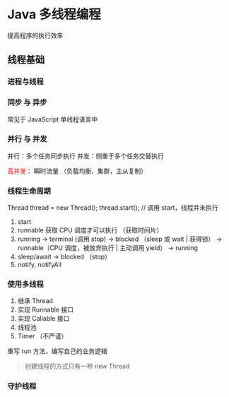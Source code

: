 # Java 多线程编程

提高程序的执行效率

## 线程基础

### 进程与线程


### 同步 与 异步
常见于 JavaScript 单线程语言中

### 并行 与 并发

并行：多个任务同步执行
并发：侧重于多个任务交替执行

<font color='red'>高并发</font>： 瞬时流量 （负载均衡，集群，主从复制）

### 线程生命周期

Thread thread = new Thread();
thread.start(); // 调用 start，线程并未执行

1. start
2. runnable 获取 CPU 调度才可以执行 （获取时间片）
3. running -> terminal (调用 stop) -> blocked （sleep 或 wait | 获得锁） -> runnable（CPU 调度，被放弃执行 | 主动调用 yield） -> running
4. sleep/await -> blocked （stop）  
5. notify, notifyAll

### 使用多线程  

1. 继承 Thread
2. 实现 Runnable 接口
3. 实现 Callable 接口
4. 线程池
5. Timer （不严谨）

重写 run 方法，编写自己的业务逻辑

> 创建线程的方式只有一种 new Thread

### 守护线程
